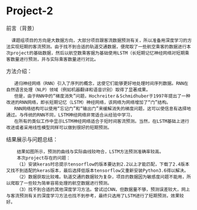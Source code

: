 # Project-2
前言（背景）

      课题组项目的方向是大数据方向，大部分项目跟客流数据预测有关，所以准备用深度学习的方法实现短期的客流预测。由于找不到合适的轨道交通数据，便爬取了一些航空乘客的数据进行本次project的基础数据，然后以航空数乘客据为基础使用LSTM（长短期记忆神经网络对短期乘客数量进行预测，并与实际乘客数量进行对比。

方法介绍：
    
       递归神经网络（RNN）引入了序列的概念，这使它们能够更好地处理时间序列数据。RNN在自然语言处理（NLP）领域（例如机器翻译和语音识别）取得了显著成果。
       但是，由于RNN中的“梯度消失”问题，Hochreiter＆Schmidhuber于1997年提出了一种改进的RNN网络，即长短期记忆（LSTM）神经网络，该网络为网络增加了“门”结构。 
       RNN网络结构可以使用“忘记门”和“输出门”来缓解消失的梯度问题，这可以使信息有选择地通过。与传统的RNN不同，LSTM神经网络非常适合从经验中学习，
       在所有的类似工作中显示LSTM神经网络适合于短时间客流预测。当然，在LSTM基础上进行改进或者采用线性模型同样可以做到很好的短期预测。
          
结果展示与问题总结：

        结果如图所示，预测的曲线与实际曲线较吻合，LSTM方法预测准确率较高。
        本次project存在的问题：
        （1）安装keras时总提示tensorflow的版本要达到2.2以上才能匹配，下载了2.4版本又找不到适配的keras版本，最后选择低版本tensorflow又重新安装Python3.6得以解决。
        （2）数据获取比较难。轨道交通的数据较为复杂，项目的数据因为敏感度问题不能用，所以爬取了一些较为简单容易处理的航空数据进行预测。
        （3）找不到合适的其他深度学习方法。曾试过CNN，但数据量不够，预测误差较大，网上与客流预测有关的深度学习方法也找不到参考，最终只选用了LSTM进行了短期预测，效果较好。
          
 
         
